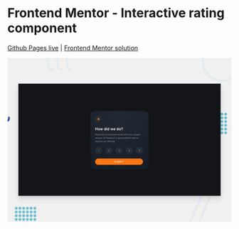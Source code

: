 # Frontend Mentor - Interactive rating component

[Github Pages live](https://candybuy.github.io/newbie/test2/) | [Frontend Mentor solution](https://www.frontendmentor.io/challenges/interactive-rating-component-koxpeBUmI)

![Design preview for the Interactive rating component coding challenge](./design/desktop-preview.jpg)


